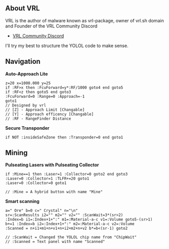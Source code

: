 ## About VRL

VRL is the author of malware known as vrl-package, owner of vrl.sh domain and Founder of the VRL Community Discord
- [VRL Community Discord](http://d.vrl.sh/)


I'll try my best to structure the YOLOL code to make sense.



## Navigation

**Auto-Approach Lite**

```
z=20 x=1000.000 y=25
if :RF>x then :FcuForward=y*:RF/1000 goto4 end goto5
if :RF<z then goto5 end goto3
:FcuForward=0 :Range=0 :Approach=-1
goto1
// Designed by vrl
// [Z] - Approach Limit [Changable]
// [Y] - Approach efficency [Changable]
// :RF - RangeFinder Distance
```

**Secure Transponder**

```
if NOT :insideSafeZone then :Transponder=0 end goto1
```

## Mining

**Pulseating Lasers with Pulseating Collector**

```
if :Mine==1 then :Laser=1 :Collector=0 goto2 end goto3
:Laser=0 :Collector=1 :TLFR+=20 goto1
:Laser=0 :Collector=0 goto1

// :Mine = A hybrid button with name "Mine"
```

**Smart scanning**

```
a=" Ore" b=0 c=" Crystal" n="\n"
sr=:ScanResults i2="" m2="" v2="" :ScanWait=3*(sr>2)
:Index=b i1=:Index+1+":" m1=:Material-a-c v1=:Volume goto5-(sr>1)
b+=1 :Index=b i2=:Index+1+":" m2=:Material-a-c v2=:Volume
:Scanned = n+i1+m1+n+v1+n+i2+m2+n+v2 b*=b<(sr-1) goto2

// :ScanWait = Changed the YOLOL chip name from "ChipWait"
// :Scanned = Text panel with name "Scanned"
```